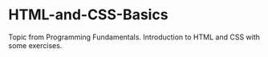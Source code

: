 # HTML-and-CSS-Basics
Topic from Programming Fundamentals. Introduction to HTML and CSS with some exercises.
